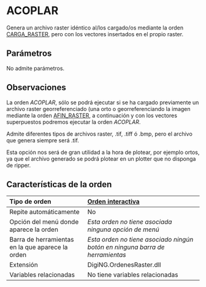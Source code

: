 # ACOPLAR

Genera un archivo raster idéntico al/los cargado/os mediante la orden [CARGA\_RASTER](/digi3d-net/referencia/ventana-de-dibujo/ordenes/a/CARGA_RASTER.html), pero con los vectores insertados en el propio raster.

## Parámetros

No admite parámetros.

## Observaciones

La orden _ACOPLAR_, sólo se podrá ejecutar si se ha cargado previamente un archivo raster georreferenciado \(una orto o georreferenciando la imagen mediante la orden [AFIN\_RASTER](/digi3d-net/referencia/ventana-de-dibujo/ordenes/a/AFINRASTER.html), a continuación y con los vectores superpuestos podremos ejecutar la orden _ACOPLAR_.

Admite diferentes tipos de archivos raster, .tif, .tiff ó .bmp, pero el archivo que genera siempre será .tif.

Esta opción nos será de gran utilidad a la hora de plotear, por ejemplo ortos, ya que el archivo generado se podrá plotear en un plotter que no disponga de ripper.

## Características de la orden

| Tipo de orden | [Orden interactiva](acoplar.md) |
| :--- | :--- |
| Repite automáticamente | No |
| Opción del menú donde aparece la orden | _Esta orden no tiene asociada ninguna opción de menú_ |
| Barra de herramientas en la que aparece la orden | _Esta orden no tiene asociado ningún botón en ninguna barra de herramientas_ |
| Extensión | DigiNG.OrdenesRaster.dll |
| Variables relacionadas | No tiene variables relacionadas |


